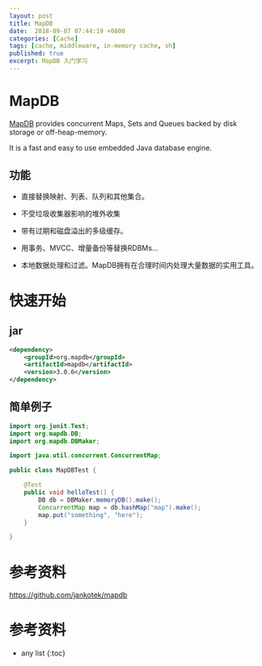```yaml
---
layout: post
title: MapDB
date:  2018-09-07 07:44:19 +0800
categories: [Cache]
tags: [cache, middleware, in-memory cache, sh]
published: true
excerpt: MapDB 入门学习
---
```


# MapDB

[MapDB](http://www.mapdb.org) provides concurrent Maps, Sets and Queues backed by disk storage or off-heap-memory. 

It is a fast and easy to use embedded Java database engine.

## 功能

- 直接替换映射、列表、队列和其他集合。

- 不受垃圾收集器影响的堆外收集

- 带有过期和磁盘溢出的多级缓存。

- 用事务、MVCC、增量备份等替换RDBMs…

- 本地数据处理和过滤。MapDB拥有在合理时间内处理大量数据的实用工具。


# 快速开始

## jar

```xml
<dependency>
    <groupId>org.mapdb</groupId>
    <artifactId>mapdb</artifactId>
    <version>3.0.6</version>
</dependency>
```

## 简单例子

```java
import org.junit.Test;
import org.mapdb.DB;
import org.mapdb.DBMaker;

import java.util.concurrent.ConcurrentMap;

public class MapDBTest {

    @Test
    public void helloTest() {
        DB db = DBMaker.memoryDB().make();
        ConcurrentMap map = db.hashMap("map").make();
        map.put("something", "here");
    }

}
```

# 参考资料

https://github.com/jankotek/mapdb

# 参考资料

* any list
{:toc}